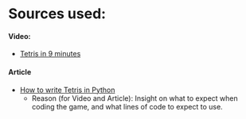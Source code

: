 # Sources used:
#### Video:
* [Tetris in 9 minutes]([https://www.youtube.com/watch?v=7kGNs5R-AM8&embeds_euri=https%3A%2F%2Fwww.google.com%2F&source_ve_path=Mjg2NjM&feature=emb_logo](https://www.youtube.com/watch?v=RxWS5h1UfI4))
#### Article 
* [How to write Tetris in Python](https://levelup.gitconnected.com/writing-tetris-in-python-2a16bddb5318) 
  * Reason (for Video and Article): Insight on what to expect when coding the game, and what lines of code to expect to use. 
